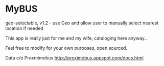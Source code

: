 MyBUS
=====



geo-selectable, v1.2 - use Geo and allow user to manually select nearest location if needed


This app is really just for me and my wife, cataloging here anyway..

Feel free to modify for your own purposes, open sourced.


Data c/o Proxmimobus http://proximobus.appspot.com/docs.html

